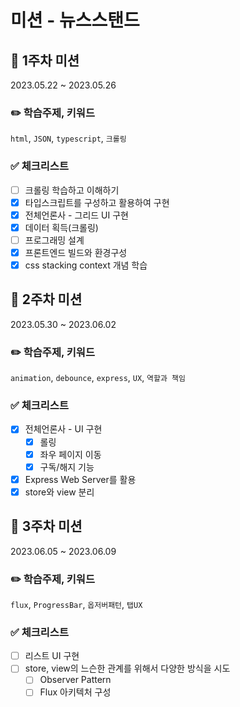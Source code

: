# 미션 - 뉴스스탠드

## 🎯 1주차 미션

2023.05.22 ~ 2023.05.26

### ✏️ 학습주제, 키워드

`html`, `JSON`, `typescript`, `크롤링`

### ✅ 체크리스트

- [ ] 크롤링 학습하고 이해하기
- [x] 타입스크립트를 구성하고 활용하여 구현
- [x] 전체언론사 - 그리드 UI 구현
- [x] 데이터 획득(크롤링)
- [ ] 프로그래밍 설계
- [x] 프론트엔드 빌드와 환경구성
- [x] css stacking context 개념 학습

## 🎯 2주차 미션

2023.05.30 ~ 2023.06.02

### ✏️ 학습주제, 키워드

`animation`, `debounce`, `express`, `UX`, `역할과 책임`

### ✅ 체크리스트

- [x] 전체언론사 - UI 구현
  - [x] 롤링
  - [x] 좌우 페이지 이동
  - [x] 구독/해지 기능
- [x] Express Web Server를 활용
- [x] store와 view 분리

## 🎯 3주차 미션

2023.06.05 ~ 2023.06.09

### ✏️ 학습주제, 키워드

`flux`, `ProgressBar`, `옵저버패턴`, `탭UX`

### ✅ 체크리스트

- [ ] 리스트 UI 구현
- [ ] store, view의 느슨한 관계를 위해서 다양한 방식을 시도
  - [ ] Observer Pattern
  - [ ] Flux 아키텍처 구성
